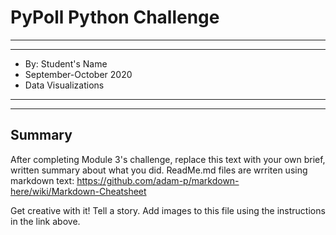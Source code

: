 # PyPoll Python Challenge

*****
*****

* By: Student's Name
* September-October 2020
* Data Visualizations

*****
*****

## Summary

After completing Module 3's challenge, replace this text with your own brief, written summary about what you did. ReadMe.md files are wrriten using markdown text: https://github.com/adam-p/markdown-here/wiki/Markdown-Cheatsheet

Get creative with it! Tell a story. Add images to this file using the instructions in the link above.